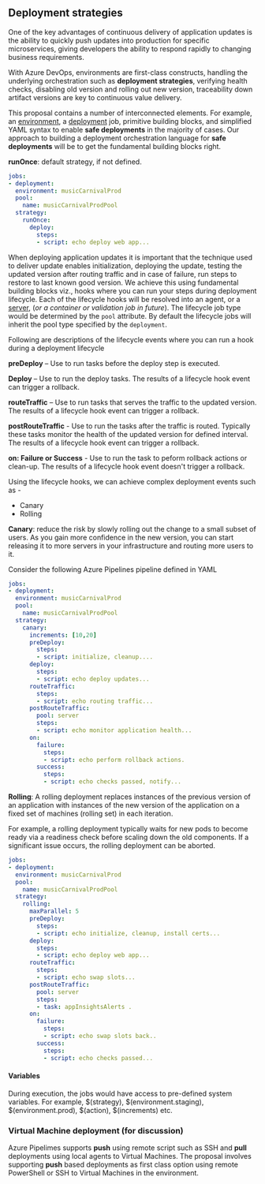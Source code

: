  ## Deployment strategies

One of the key advantages of continuous delivery of application updates is the ability to quickly push updates into production for specific microservices, giving developers the ability to respond rapidly to changing business requirements. 

With Azure DevOps, environments are first-class constructs, handling the underlying orchestration such as **deployment strategies**, verifying health checks, disabling old version and rolling out new version, traceability down artifact versions are key to continuous value delivery. 

This proposal contains a number of interconnected elements. For example, an [environment](environment.md), a [deployment](deployment.md) job, primitive building blocks, and simplified YAML syntax to enable **safe deployments** in the majority of cases. Our approach to building a deployment orchestration language for **safe deployments** will be to get the fundamental building blocks right. 

**runOnce**: default strategy, if not defined. 

```yaml
jobs:
- deployment:
  environment: musicCarnivalProd
  pool:
    name: musicCarnivalProdPool  
  strategy:                 
    runOnce:              
      deploy:    
        steps:             
        - script: echo deploy web app...   
 ```

When deploying application updates it is important that the technique used to deliver update enables initialization, deploying the update, testing the updated version after routing traffic and in case of failure, run steps to restore to last known good version. We achieve this using fundamental building blocks viz., hooks where you can run your steps during deployment lifecycle. Each of the lifecycle hooks will be resolved into an agent, or a [server](https://docs.microsoft.com/en-us/azure/devops/pipelines/process/phases?view=azure-devops&tabs=yaml#server-jobs), (*or a container or validation job in future*). The lifecycle job type would be determined by the `pool` attribute. By default the lifecycle jobs will inherit the pool type specified by the `deployment`. 

Following are descriptions of the lifecycle events where you can run a hook during a deployment lifecycle

**preDeploy** – Use to run tasks before the deploy step is executed.

**Deploy** – Use to run the deploy tasks.  The results of a lifecycle hook event can trigger a rollback.

**routeTraffic** – Use to run tasks that serves the traffic to the updated version. The results of a lifecycle hook event can trigger a rollback.

**postRouteTraffic** - Use to run the tasks after the traffic is routed. Typically these tasks monitor the health of the updated version for defined interval. The results of a lifecycle hook event can trigger a rollback.

**on: Failure or Success** - Use to run the task to peform rollback actions or clean-up. The results of a lifecycle hook event doesn't trigger a rollback.

Using the lifecycle hooks, we can achieve complex deployment events such as - 

- Canary
- Rolling

**Canary**: reduce the risk by slowly rolling out the change to a small subset of users. 
As you gain more confidence in the new version, you can start releasing it to more servers in your infrastructure
and routing more users to it. 

Consider the following Azure Pipelines pipeline defined in YAML

```yaml
jobs:
- deployment:
  environment: musicCarnivalProd
  pool:
    name: musicCarnivalProdPool 
  strategy:                 
    canary:     
      increments: [10,20] 
      preDeploy:                                    
        steps:          
        - script: initialize, cleanup....  
      deploy:            
        steps:
        - script: echo deploy updates...
      routeTraffic:
        steps:
        - script: echo routing traffic...
      postRouteTraffic:
        pool: server
        steps:          
        - script: echo monitor application health...  
      on:
        failure:
          steps:
          - script: echo perform rollback actions.     
        success:
          steps:
          - script: echo checks passed, notify...
 ```


**Rolling**: A rolling deployment replaces instances of the previous version of an application with instances of the new version of the application on a fixed set of machines (rolling set) in each iteration. 

For example, a rolling deployment typically waits for new pods to become ready via a readiness check before scaling down the old components. If a significant issue occurs, the rolling deployment can be aborted.

```yaml
jobs:
- deployment:
  environment: musicCarnivalProd
  pool:
    name: musicCarnivalProdPool
  strategy:                 
    rolling:
      maxParallel: 5
      preDeploy:
        steps:
        - script: echo initialize, cleanup, install certs...
      deploy:              
        steps:                                     
        - script: echo deploy web app...      
      routeTraffic:
        steps:
        - script: echo swap slots...   
      postRouteTraffic:
        pool: server
        steps:          
        - task: appInsightsAlerts .   
      on:
        failure:
          steps:
          - script: echo swap slots back..     
        success:
          steps:
          - script: echo checks passed...
```

#### Variables
During execution, the jobs would have access to pre-defined system variables. For example, $(strategy), $(environment.staging), $(environment.prod), $(action), $(increments) etc. 

### Virtual Machine deployment (for discussion)

Azure Pipelimes supports **push** using remote script such as SSH and **pull** deployments using local agents to Virtual Machines. The proposal involves supporting **push** based deployments as first class option using remote PowerShell or SSH to Virtual Machines in the environment. 


